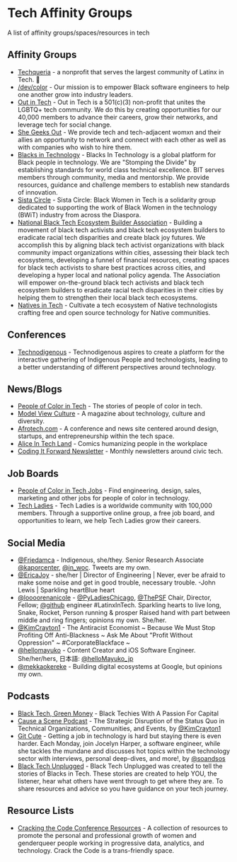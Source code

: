 # Tech Affinity Groups
A list of affinity groups/spaces/resources in tech 

## Affinity Groups
* [Techqueria](https://techqueria.org/) - a nonprofit that serves the largest community of Latinx in Tech. 🌮
* [/dev/color](https://www.devcolor.org/) - Our mission is to empower Black software engineers to help one another grow into industry leaders.
* [Out in Tech](https://outintech.com/) - Out in Tech is a 501(c)(3) non-profit that unites the LGBTQ+ tech community. We do this by creating opportunities for our 40,000 members to advance their careers, grow their networks, and leverage tech for social change.
* [She Geeks Out](https://shegeeksout.com/) - We provide tech and tech-adjacent womxn and their allies an opportunity to network and connect with each other as well as with companies who wish to hire them.
* [Blacks in Technology](https://www.blacksintechnology.net/) - Blacks In Technology is a global platform for Black people in technology. We are "Stomping the Divide" by establishing standards for world class technical excellence. BIT serves members through community, media and mentorship. We provide resources, guidance and challenge members to establish new standards of innovation.
* [Sista Circle](https://www.facebook.com/groups/scbwit/) - Sista Circle: Black Women in Tech is a solidarity group dedicated to supporting the work of Black Women in the technology (BWiT) industry from across the Diaspora.
* [National Black Tech Ecosystem Builder Association](https://www.umanityedu.com/episodes/national-black-tech-ecosystem-builder-association) - Building a movement of black tech activists and black tech ecosystem builders to eradicate racial tech disparities and create black joy futures. We accomplish this by aligning black tech activist organizations with black community impact organizations within cities, assessing their black tech ecosystems, developing a funnel of financial resources, creating spaces for black tech activists to share best practices across cities, and developing a hyper local and national policy agenda. The Association will empower on-the-ground black tech activists and black tech ecosystem builders to eradicate racial tech disparities in their cities by helping them to strengthen their local black tech ecosystems.
* [Natives in Tech](https://nativesintech.org/) - Cultivate a tech ecosystem of Native technologists crafting free and open source technology for Native communities.

## Conferences
* [Technodigenous](https://technodigenous.org/about/) - Technodigenous aspires to create a platform for the interactive gathering of Indigenous People and technologists, leading to a better understanding of different perspectives around technology.


## News/Blogs
* [People of Color in Tech](https://peopleofcolorintech.com/) - The stories of people of color in tech.
* [Model View Culture](https://modelviewculture.com/) -  A magazine about technology, culture and diversity.
* [Afrotech.com](https://afrotech.com/) - A conference and news site centered around design, startups, and entrepreneurship within the tech space.
* [Alice In Tech Land](https://aliceintechland.org) - Comics humanizing people in the workplace
* [Coding It Forward Newsletter](https://us15.campaign-archive.com/home/?u=9254473a71d61ff7556fa5215&id=d4710348b9) - Monthly newsletters around civic tech.

## Job Boards
* [People of Color in Tech Jobs](https://pocitjobs.com) - Find engineering, design, sales, marketing and other jobs for people of color in technology.
* [Tech Ladies](https://www.hiretechladies.com/) - Tech Ladies is a worldwide community with 100,000 members. Through a supportive online group, a free job board, and opportunities to learn, we help Tech Ladies grow their careers.

## Social Media
* [@Friedamca](https://twitter.com/friedamca) - Indigenous, she/they. Senior Research Associate [@kaporcenter](https://twitter.com/kaporcenter), [@in_woc](https://twitter.com/in_woc). Tweets are my own.
* [@EricaJoy](https://twitter.com/EricaJoy) - she/her | Director of Engineering | Never, ever be afraid to make some noise and get in good trouble, necessary trouble. -John Lewis | Sparkling heartBlue heart
* [@loooorenanicole](https://twitter.com/loooorenanicole) - [@PyLadiesChicago](https://twitter.com/PyLadiesChicago), [@ThePSF](https://twitter.com/ThePSF) Chair, Director, Fellow; [@github](https://twitter.com/github) engineer #LatinxInTech. Sparkling hearts to live long, Snake, Rocket, Person running & prosper Raised hand with part between middle and ring fingers; opinions my own. She/her.
* [@KimCrayton1](https://twitter.com/KimCrayton1) - The Antiracist Economist ~ Because We Must Stop Profiting Off Anti-Blackness ~ Ask Me About "Profit Without Oppression" ~ #CorporateBlackface ~ 
* [@hellomayuko](https://twitter.com/hellomayuko) - Content Creator and iOS Software Engineer. She/her/hers, 日本語: [@helloMayuko_jp](https://twitter.com/helloMayuko_jp)
* [@mekkaokereke](https://twitter.com/mekkaokereke) - Building digital ecosystems at Google, but opinions my own.



## Podcasts
* [Black Tech, Green Money](https://www.afrotechpodcast.com/) - Black Techies With A Passion For Capital
* [Cause a Scene Podcast](https://hashtagcauseascene.com/podcast/category/podcasts/) - The Strategic Disruption of the Status Quo in Technical Organizations, Communities, and Events, by [@KimCrayton1](https://twitter.com/KimCrayton1)
* [Git Cute](https://gitcutepodcast.com/podcast/) - Getting a job in technology is hard but staying there is even harder. Each Monday, join Jocelyn Harper, a software engineer, while she tackles the mundane and discusses hot topics within the technology sector with interviews, personal deep-dives, and more!, by [@soandsos](https://twitter.com/soandsos)
* [Black Tech Unplugged](https://blacktechunplugged.com/) - Black Tech Unplugged was created to tell the stories of Blacks in Tech. These stories are created to help YOU, the listener, hear what others have went through to get where they are. To share resources and advice so you have guidance on your tech journey.

## Resource Lists
* [Cracking the Code Conference Resources](https://conference.crackthecode.io/resources/) - A collection of resources to promote the personal and professional growth of women and genderqueer people working in progressive data, analytics, and technology. Crack the Code is a trans-friendly space.

